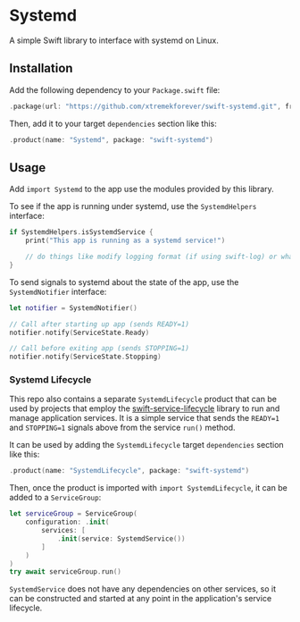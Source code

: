 # Systemd

A simple Swift library to interface with systemd on Linux.

## Installation

Add the following dependency to your `Package.swift` file:

```swift
.package(url: "https://github.com/xtremekforever/swift-systemd.git", from: "0.0.1")
```

Then, add it to your target `dependencies` section like this:

```swift
.product(name: "Systemd", package: "swift-systemd")
```

## Usage

Add `import Systemd` to the app use the modules provided by this library.

To see if the app is running under systemd, use the `SystemdHelpers` interface:

```swift
if SystemdHelpers.isSystemdService {
    print("This app is running as a systemd service!")

    // do things like modify logging format (if using swift-log) or whatever else is needed.
}
```

To send signals to systemd about the state of the app, use the `SystemdNotifier` interface:

```swift
let notifier = SystemdNotifier()

// Call after starting up app (sends READY=1)
notifier.notify(ServiceState.Ready)

// Call before exiting app (sends STOPPING=1)
notifier.notify(ServiceState.Stopping)
```

### Systemd Lifecycle

This repo also contains a separate `SystemdLifecycle` product that can be used by projects that employ the [swift-service-lifecycle](https://github.com/swift-server/swift-service-lifecycle) library to run and manage application services. It is a simple service that sends the `READY=1` and `STOPPING=1` signals above from the service `run()` method.

It can be used by adding the `SystemdLifecycle` target `dependencies` section like this:

```swift
.product(name: "SystemdLifecycle", package: "swift-systemd")
```

Then, once the product is imported with `import SystemdLifecycle`, it can be added to a `ServiceGroup`:

```swift
let serviceGroup = ServiceGroup(
    configuration: .init(
        services: [
            .init(service: SystemdService())
        ]
    )
)
try await serviceGroup.run()
```

`SystemdService` does not have any dependencies on other services, so it can be constructed and started at any point in the application's service lifecycle.
